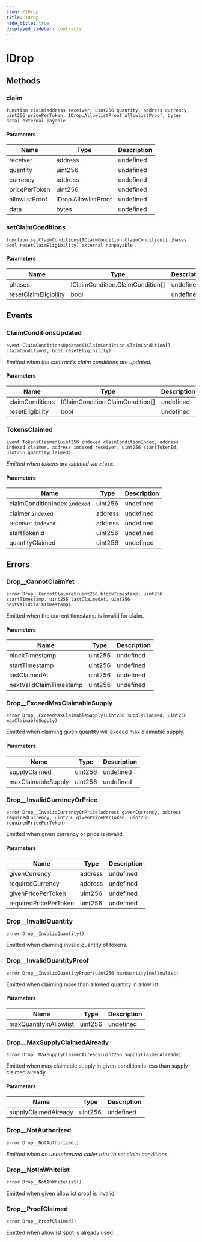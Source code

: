 ```yaml
---
slug: /IDrop
title: IDrop
hide_title: true
displayed_sidebar: contracts
---
```


# IDrop

## Methods

### claim

```solidity
function claim(address receiver, uint256 quantity, address currency, uint256 pricePerToken, IDrop.AllowlistProof allowlistProof, bytes data) external payable
```

#### Parameters

| Name           | Type                 | Description |
| -------------- | -------------------- | ----------- |
| receiver       | address              | undefined   |
| quantity       | uint256              | undefined   |
| currency       | address              | undefined   |
| pricePerToken  | uint256              | undefined   |
| allowlistProof | IDrop.AllowlistProof | undefined   |
| data           | bytes                | undefined   |

### setClaimConditions

```solidity
function setClaimConditions(IClaimCondition.ClaimCondition[] phases, bool resetClaimEligibility) external nonpayable
```

#### Parameters

| Name                  | Type                             | Description |
| --------------------- | -------------------------------- | ----------- |
| phases                | IClaimCondition.ClaimCondition[] | undefined   |
| resetClaimEligibility | bool                             | undefined   |

## Events

### ClaimConditionsUpdated

```solidity
event ClaimConditionsUpdated(IClaimCondition.ClaimCondition[] claimConditions, bool resetEligibility)
```

_Emitted when the contract&#39;s claim conditions are updated._

#### Parameters

| Name             | Type                             | Description |
| ---------------- | -------------------------------- | ----------- |
| claimConditions  | IClaimCondition.ClaimCondition[] | undefined   |
| resetEligibility | bool                             | undefined   |

### TokensClaimed

```solidity
event TokensClaimed(uint256 indexed claimConditionIndex, address indexed claimer, address indexed receiver, uint256 startTokenId, uint256 quantityClaimed)
```

_Emitted when tokens are claimed via `claim`._

#### Parameters

| Name                          | Type    | Description |
| ----------------------------- | ------- | ----------- |
| claimConditionIndex `indexed` | uint256 | undefined   |
| claimer `indexed`             | address | undefined   |
| receiver `indexed`            | address | undefined   |
| startTokenId                  | uint256 | undefined   |
| quantityClaimed               | uint256 | undefined   |

## Errors

### Drop\_\_CannotClaimYet

```solidity
error Drop__CannotClaimYet(uint256 blockTimestamp, uint256 startTimestamp, uint256 lastClaimedAt, uint256 nextValidClaimTimestamp)
```

Emitted when the current timestamp is invalid for claim.

#### Parameters

| Name                    | Type    | Description |
| ----------------------- | ------- | ----------- |
| blockTimestamp          | uint256 | undefined   |
| startTimestamp          | uint256 | undefined   |
| lastClaimedAt           | uint256 | undefined   |
| nextValidClaimTimestamp | uint256 | undefined   |

### Drop\_\_ExceedMaxClaimableSupply

```solidity
error Drop__ExceedMaxClaimableSupply(uint256 supplyClaimed, uint256 maxClaimableSupply)
```

Emitted when claiming given quantity will exceed max claimable supply.

#### Parameters

| Name               | Type    | Description |
| ------------------ | ------- | ----------- |
| supplyClaimed      | uint256 | undefined   |
| maxClaimableSupply | uint256 | undefined   |

### Drop\_\_InvalidCurrencyOrPrice

```solidity
error Drop__InvalidCurrencyOrPrice(address givenCurrency, address requiredCurrency, uint256 givenPricePerToken, uint256 requiredPricePerToken)
```

Emitted when given currency or price is invalid.

#### Parameters

| Name                  | Type    | Description |
| --------------------- | ------- | ----------- |
| givenCurrency         | address | undefined   |
| requiredCurrency      | address | undefined   |
| givenPricePerToken    | uint256 | undefined   |
| requiredPricePerToken | uint256 | undefined   |

### Drop\_\_InvalidQuantity

```solidity
error Drop__InvalidQuantity()
```

Emitted when claiming invalid quantity of tokens.

### Drop\_\_InvalidQuantityProof

```solidity
error Drop__InvalidQuantityProof(uint256 maxQuantityInAllowlist)
```

Emitted when claiming more than allowed quantity in allowlist.

#### Parameters

| Name                   | Type    | Description |
| ---------------------- | ------- | ----------- |
| maxQuantityInAllowlist | uint256 | undefined   |

### Drop\_\_MaxSupplyClaimedAlready

```solidity
error Drop__MaxSupplyClaimedAlready(uint256 supplyClaimedAlready)
```

Emitted when max claimable supply in given condition is less than supply claimed already.

#### Parameters

| Name                 | Type    | Description |
| -------------------- | ------- | ----------- |
| supplyClaimedAlready | uint256 | undefined   |

### Drop\_\_NotAuthorized

```solidity
error Drop__NotAuthorized()
```

_Emitted when an unauthorized caller tries to set claim conditions._

### Drop\_\_NotInWhitelist

```solidity
error Drop__NotInWhitelist()
```

Emitted when given allowlist proof is invalid.

### Drop\_\_ProofClaimed

```solidity
error Drop__ProofClaimed()
```

Emitted when allowlist spot is already used.
